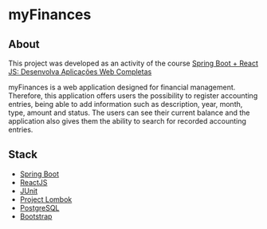 # myFinances

## About
This project was developed as an activity of the course [Spring Boot + React JS: Desenvolva Aplicações Web Completas](https://www.udemy.com/course/desenvolva-aplicacoes-completas-com-spring-boot-e-react-js/)

myFinances is a web application designed for financial management. Therefore, this application offers users the possibility to register accounting entries, 
being able to add information such as description, year, month, type, amount and status. The users can see their current balance and the application also gives them the ability to search for recorded accounting entries.

## Stack
-  [Spring Boot](https://spring.io/projects/spring-boot)
-  [ReactJS](https://reactjs.org/)
-  [JUnit](https://junit.org/junit5/)
-  [Project Lombok](https://projectlombok.org)
-  [PostgreSQL](https://www.postgresql.org/about/)
-  [Bootstrap](https://getbootstrap.com)


